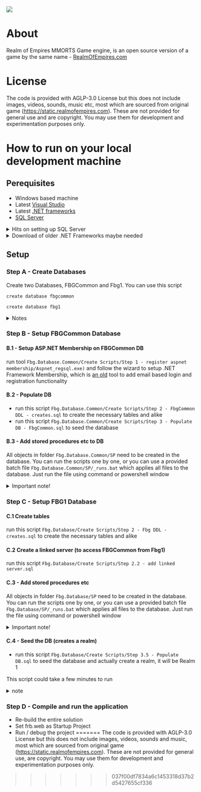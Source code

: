 <picture>
  <img src="https://static.realmofempires.com/images/D2test/RoEBanner.png">
</picture>

# About
Realm of Empires MMORTS Game engine, is an open source version of a game by the same name - [RealmOfEmpires.com](https://www.realmofempires.com/)

# License
The code is provided with AGLP-3.0 License but this does not include images, videos, sounds, music etc, most which are sourced from original game (https://static.realmofempires.com). These are not provided for general use and are copyright. You may use them for development and experimentation purposes only.

# How to run on your local development machine

## Perequisites 
- Windows based machine
- Latest [Visual Studio](https://visualstudio.microsoft.com/downloads/)
- Latest [.NET frameworks](https://dotnet.microsoft.com/en-us/download/dotnet-framework)
- [SQL Server](https://www.microsoft.com/en-ca/sql-server/sql-server-downloads) 
<details>
<summary>Hits on setting up SQL Server</summary>

SQL Server Developer addition is a free to use version of SQL Server that you can download from [here](https://www.microsoft.com/en-ca/sql-server/sql-server-downloads)

You can also easily [setup SQL Sever via Docker](https://www.linkedin.com/pulse/how-setup-local-database-server-developer-greg-bala-m69tc/)

Please note that you cannot use Azre SQL Databases as Realm of Empires utalizes multiple databases with cross database queries. [Azure SQL Managed Instance](https://learn.microsoft.com/en-us/azure/azure-sql/managed-instance/sql-managed-instance-paas-overview?view=azuresql) can be used 
</details>

<details>
<summary>Download of older .NET Frameworks maybe needed</summary>

We have not yet fully tested this on a machine with only the latest .net framework. As part of the setup, older version may be neccessary. Please log an issue so that we can update this guide
</details>

## Setup

### Step A - Create Databases

Create two Databases, FBGCommon and Fbg1. You can use this script

```
create database fbgcommon

create database fbg1
```
<details>
<summary>Notes</summary>

These databases can be named differently, however, you would need to edit a lot of script files if you do name them differently. Leave the names as they are to start. 

FBGCommon database holds data related to the player of the game, that is not specific to any world (realm) 
Fbg1 database represents one world (realm). Game engine supports multiple realms, with one database for each realm. 

Trivia: Term "fbg" stands for, "face-book-game" since Realm of Empires started as a game on facebook and did not have a name when development started. The term "fbg" stuck and is used througout the code
</details>

### Step B - Setup FBGCommon Database
#### B.1 - Setup ASP.NET Membership on FBGCommon DB
run tool `Fbg.Database.Common/Create Scripts/Step 1 - register aspnet membership/Aspnet_regsql.exe)` and follow the wizard to setup .NET Framework Membership, which is [an old](https://learn.microsoft.com/en-us/aspnet/identity/overview/migrations/migrating-an-existing-website-from-sql-membership-to-aspnet-identity) 
tool to add email based login and registration functionality


#### B.2 - Populate DB

- run this script `Fbg.Database.Common/Create Scripts/Step 2 - FbgCommon DDL - creates.sql` to create the necessary tables and alike
- run this script `Fbg.Database.Common/Create Scripts/Step 3 - Populate DB - FbgCommon.sql` to seed the database

#### B.3 - Add stored procedures etc to DB

All objects in folder `Fbg.Database.Common/SP` need to be created in the database. You can run the scripts one by one, or you can use a provided batch file `Fbg.Database.Common/SP/_runs.bat` 
which applies all files to the database. Just run the file using command or powershell window


<details>
<summary>Important note!</summary>

Running `_runs.bat` will generate a lot of warnings that one object depends on another, which is not yet created. It is safe to run this batch file multiple times 
and the 2nd time you run it, no warnings should be generated. 

Run the file at least twice, and ensure no errors are generated to be sure all files applied successfully

</details>

### Step C - Setup FBG1 Database

#### C.1 Create tables 
run this script `Fbg.Database/Create Scripts/Step 2 - Fbg DDL - creates.sql` to create the necessary tables and alike

#### C.2 Create a linked server (to access FBGCommon from Fbg1) 
run this script `Fbg.Database/Create Scripts/Step 2.2 - add linked server.sql` 

#### C.3 - Add stored procedures etc 

All objects in folder `Fbg.Database/SP` need to be created in the database. You can run the scripts one by one, or you can use a provided batch file `Fbg.Database/SP/_runs.bat` 
which applies all files to the database. Just run the file using command or powershell window


<details>
<summary>Important note!</summary>

Running `_runs.bat` will generate a lot of warnings that one object depends on another, which is not yet created. It is safe to run this batch file multiple times 
and the 2nd time you run it, no warnings should be generated. 

Run the file at least twice, and ensure no errors are generated to be sure all files applied successfully

</details>

#### C.4 - Seed the DB (creates a realm)

- run this script `Fbg.Database/Create Scripts/Step 3.5 - Populate DB.sql` to seed the database and actually create a realm, it will be Realm 1

This script could take a few minutes to run

<details>
<summary>note</summary>

You can create many different types of realms (worlds). You will edit this script to change the parameters of those realms. For now, just setup a default realm as is. 

</details>

### Step D - Compile and run the application
- Re-build the entire solution
- Set frb.web as Startup Project
- Run / debug the project 
=======
The code is provided with AGLP-3.0 License but this does not include images, videos, sounds and music, most which are sourced from original game (https://static.realmofempires.com). These are not provided for general use, are copyright. You may use them for development and experimentation purposes only. 
>>>>>>> 037f00df7834a6c1453318d37b2d5427655cf336
